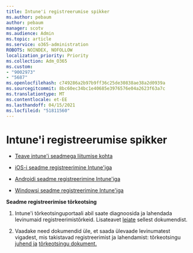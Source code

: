 ```yaml
---
title: Intune'i registreerumise spikker
ms.author: pebaum
author: pebaum
manager: scotv
ms.audience: Admin
ms.topic: article
ms.service: o365-administration
ROBOTS: NOINDEX, NOFOLLOW
localization_priority: Priority
ms.collection: Adm_O365
ms.custom:
- "9002973"
- "5687"
ms.openlocfilehash: c749286a2b97b9ff36c25de30838ae38a2d0939a
ms.sourcegitcommit: 8bc60ec34bc1e40685e3976576e04a2623f63a7c
ms.translationtype: MT
ms.contentlocale: et-EE
ms.lasthandoff: 04/15/2021
ms.locfileid: "51811560"
---
```

# <a name="help-with-intune-enrollment"></a>Intune'i registreerumise spikker


- [Teave intune'i seadmega liitumise kohta](https://docs.microsoft.com/intune/device-enrollment)

- [iOS-i seadme registreerimine Intune'iga](https://docs.microsoft.com/intune/ios-enroll)

- [Androidi seadme registreerimine Intune'iga](https://docs.microsoft.com/intune/android-enroll)

- [Windowsi seadme registreerimine Intune'iga](https://docs.microsoft.com/intune/windows-enroll)

**Seadme registreerimise tõrkeotsing**

1. Intune'i tõrkeotsinguportaali abil saate diagnoosida ja lahendada levinumaid registreerimistõrkeid. Lisateavet [leiate](https://docs.microsoft.com/intune/help-desk-operators) sellest dokumendist.

2. Vaadake need dokumendid üle, et saada ülevaade levinumatest vigadest, mis takistavad registreerimist ja lahendamist: tõrkeotsingu [juhend ja](https://support.microsoft.com/help/4469913/troubleshooting-windows-device-enrollment-problems-in-microsoft-intune) [tõrkeotsingu dokument.](https://docs.microsoft.com/intune/troubleshoot-device-enrollment-in-intune)